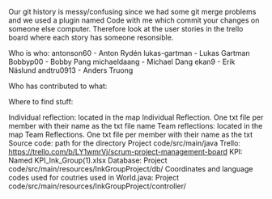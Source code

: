 Our git history is messy/confusing since we had some git merge problems and we used a plugin named Code with me which commit your changes on someone else computer. Therefore look at the user stories in the trello board where each story has someone resonsible.

Who is who:
antonson60 - Anton Rydén
lukas-gartman - Lukas Gartman
Bobbyp00 - Bobby Pang
michaeldaang - Michael Dang
ekan9 - Erik Näslund
andtru0913 - Anders Truong

Who has contributed to what:

Where to find stuff:

Individual reflection: located in the map Individual Reflection. One txt file per member with their name as the txt file name
Team reflections: located in the map Team Reflections. One txt file per member with their name as the txt 
Source code: path for the directory Project code/src/main/java
Trello: https://trello.com/b/LY1wmrVj/scrum-project-management-board
KPI: Named KPI_Ink_Group(1).xlsx
Database: Project code/src/main/resources/InkGroupProject/db/
Coordinates and language codes used for coutries used in World.java: Project code/src/main/resources/InkGroupProject/controller/
